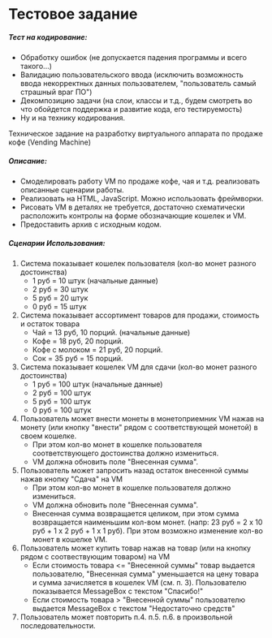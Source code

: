 <h1>Тестовое задание</h1> 
<h5>Тест на кодирование:</h5>
<ul>
    <li>Обработку ошибок (не допускается падения программы и всего такого...)</li>
    <li>Валидацию пользовательского ввода (исключить возможность ввода некорректных данных пользователем, "пользователь самый страшный враг ПО")</li>
    <li>Декомпозицию задачи (на слои, классы и т.д., будем смотреть во что обойдется поддержка и развитие кода, его тестируемость)</li>
    <li>Ну и на технику кодирования.</li>
</ul>
<p>Техническое задание на разработку виртуального аппарата по продаже кофе (Vending Machine)</p>
<h5>Описание:</h5> 
<ul>
    <li>Смоделировать работу VM по продаже кофе, чая и т.д. реализовать описанные сценарии работы.</li>
    <li>Реализовать на HTML, JavaScript. Можно использовать фреймворки.</li>
    <li>Рисовать VM в деталях не требуется, достаточно схематически расположить контролы на форме обозначающие кошелек и VM. </li>
    <li>Предоставить архив с исходным кодом.</li>
</ul>
<h5>Сценарии Использования:</h5>
<ol>
    <li>
        Система показывает кошелек пользователя (кол-во монет разного достоинства)
        <ul>
            <li>1 руб = 10 штук (начальные данные)</li>        
            <li>2 руб = 30 штук</li>        
            <li>5 руб = 20 штук</li>        
            <li>0 руб = 15 штук</li>        
        </ul>
    </li>
    <li>
    Система показывает ассортимент товаров для продажи, стоимость и остаток товара
        <ul>
            <li>Чай = 13 руб, 10 порций. (начальные данные)</li>        
            <li>Кофе = 18 руб, 20 порций.</li>        
            <li>Кофе с молоком = 21 руб, 20 порций.</li>        
            <li>Сок = 35 руб = 15 порций.</li>        
        </ul>
    </li>
    <li>
        Система показывает кошелек VM для сдачи (кол-во монет разного достоинства)
        <ul>
            <li>1 руб = 100 штук (начальные данные)</li>        
            <li>2 руб = 100 штук</li>        
            <li>5 руб = 100 штук</li>        
            <li>0 руб = 100 штук</li>       
        </ul>
    </li>
    <li>
        Пользователь может внести монеты в монетоприемник VM нажав на монету (или кнопку "внести" рядом с соответствующей монетой) в своем кошелке.
        <ul>
            <li>При этом кол-во монет в кошелке пользователя соответствующего достоинства должно измениться.</li>        
            <li>VM должна обновить поле "Внесенная сумма".</li>             
        </ul>    
    </li>
    <li>
        Пользователь может запросить назад остаток внесенной суммы нажав кнопку "Сдача" на VM
        <ul>
            <li>При этом кол-во монет в кошелке пользователя должно измениться.</li>        
            <li>VM должна обновить поле "Внесенная сумма".</li>        
            <li>Внесенная сумма возвращается целиком, при этом сумма возвращается наименьшим кол-вом монет. (напр: 23 руб = 2 х 10 руб + 1 х 2 руб + 1 х 1 руб). При этом возможно изменение кол-во монет в кошелке VM.</li>             
        </ul>    
    </li>
    <li>
        Пользователь может купить товар нажав на товар (или на кнопку рядом с соотвествующим товаром) на VM
        <ul>
            <li>Если стоимость товара <= "Внесенной суммы" товар выдается пользователю, "Внесенная сумма" уменьшается на цену товара и сумма зачисляется в кошелек VM (см. п. 3). Пользователю показывается MessageBox с текстом "Спасибо!"</li>        
            <li>Если стоимость товара > "Внесенной суммы" пользователю выдается MessageBox с текстом "Недостаточно средств"</li>         
        </ul>    
    </li>
    <li>Пользователь может повторить п.4. п.5. п.6. в произвольной последовательности.</li>
</ol>